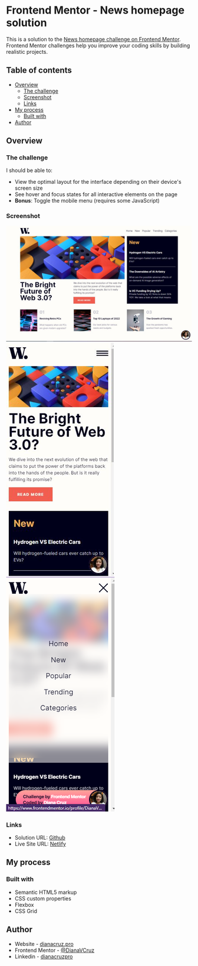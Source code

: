 # Frontend Mentor - News homepage solution

This is a solution to the [News homepage challenge on Frontend Mentor](https://www.frontendmentor.io/challenges/news-homepage-H6SWTa1MFl). Frontend Mentor challenges help you improve your coding skills by building realistic projects. 

## Table of contents

- [Overview](#overview)
  - [The challenge](#the-challenge)
  - [Screenshot](#screenshot)
  - [Links](#links)
- [My process](#my-process)
  - [Built with](#built-with)
- [Author](#author)

## Overview

### The challenge

I should be able to:

- View the optimal layout for the interface depending on their device's screen size
- See hover and focus states for all interactive elements on the page
- **Bonus**: Toggle the mobile menu (requires some JavaScript)

### Screenshot

![](./assets/images/desktop-design.jpg)
![](./assets/images/mobile-design.jpg)
![](./assets/images/mobile-design-menu.png)

### Links

- Solution URL: [Github](https://github.com/dianacruzpro/News-homepage-main/)
- Live Site URL: [Netlify](https://news-homepage-main-fm.netlify.app/)

## My process

### Built with

- Semantic HTML5 markup
- CSS custom properties
- Flexbox
- CSS Grid


## Author

- Website - [dianacruz.pro](https://dianacruz.pro)
- Frontend Mentor - [@DianaVCruz](https://www.frontendmentor.io/profile/DianaVCruz)
- Linkedin - [dianacruzpro](https://www.linkedin.com/in/dianacruzpro/)

